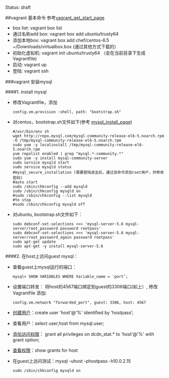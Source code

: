 Status: draft

##vagrant 基本命令
参考[vagrant_get_start_page][vagrant_get_start_page]

- box list:         vagrant box list
- 通过名称add box:  vagrant box add ubuntu/trusty64
- 添加本地box:      vagrant box add chef/centos-6.5 ~/Downloads/virtualbox.box (通过其他方式下载的）
- 初始化虚拟机:     vagrant init ubuntu/trusty64 （会在当前目录下生成Vagrantfile)
- 启动:             vagrant  up
- 登陆:             vagrant ssh

###vagrant 安装mysql

####1. install mysql
- 修改Vagrantfile，添加 

      config.vm.provision :shell, path: "bootstrap.sh"
- 对centos，bootstrap.sh文件如下(参考 [mysql_install_page][mysql_install_page]) 

      #/usr/bin/env sh
      wget http://repo.mysql.com/mysql-community-release-el6-5.noarch.rpm -O /tmp/mysql-community-release-el6-5.noarch.rpm
      sudo yum -y localinstall /tmp/mysql-community-release-el6-5.noarch.rpm
      yum repolist enabled | grep "mysql.*-community.*"
      sudo yum -y install mysql-community-server
      sudo service mysqld start
      sudo service mysqld status
      #mysql_secure_installation (需要登陆进去后，通过该命令添加root用户，并修改密码)
      #auto start
      sudo /sbin/chkconfig --add mysqld
      sudo /sbin/chkconfig mysqld on
      #sudo /sbin/chkconfig --list mysqld
      #to stop
      #sudo /sbin/chkconfig mysqld off
- 对ubuntu, bootstrap.sh文件如下：

      sudo debconf-set-selections <<< 'mysql-server-5.6 mysql-server/root_password password rootpass'
      sudo debconf-set-selections <<< 'mysql-server-5.6 mysql-server/root_password_again password rootpass'
      sudo apt-get update
      sudo apt-get -y install mysql-server-5.6

####2. 在host上访问guest mysql： 
- 查看guest上mysql运行的端口：

      mysql> SHOW VARIABLES WHERE Variable_name = 'port’;
- 设置端口转发： 将host的4567端口绑定到guest的3306端口(如上）, 修改Vagrantfile 添加:

      config.vm.network "forwarded_port", guest: 3306, host: 4567
- [创建用户][create_mysql_user]：create user 'host'@'%' identified by 'hostpass’;
- 查看用户：select user,host from mysql.user;
- [添加访问权限][mysql_grant]：  grant all privileges on dcdn\_stat.\* to 'host'@'%' with grant option;
- [查看权限][mysql_show_grant]：show grants for host
- 在guest上访问测试：mysql -uhost -phostpass -h10.0.2.15

      sudo /sbin/chkconfig mysqld on

[vagrant_get_start_page]:http://docs.vagrantup.com/v2/getting-started/index.html
[mysql_install_page]:http://dev.mysql.com/doc/mysql-repo-excerpt/5.6/en/linux-installation-yum-repo.html
[create_mysql_user]: https://dev.mysql.com/doc/refman/5.1/en/create-user.html
[drop_mysql_user]:https://dev.mysql.com/doc/refman/5.0/en/drop-user.html
[mysql_grant]:https://dev.mysql.com/doc/refman/5.0/en/grant.html
[mysql_show_grant]: https://dev.mysql.com/doc/refman/5.0/en/show-grants.html
